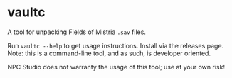 # vaultc
A tool for unpacking Fields of Mistria `.sav` files.

Run `vaultc --help` to get usage instructions. Install via the releases page. Note: this is a command-line tool, and as such, is developer oriented.

NPC Studio does not warranty the usage of this tool; use at your own risk!
